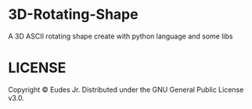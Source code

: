 # 3D-Rotating-Shape
A 3D ASCII rotating shape create with python language and some libs

# LICENSE
Copyright © Eudes Jr. Distributed under the GNU General Public License v3.0.
